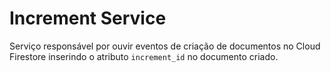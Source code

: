 # Increment Service

Serviço responsável por ouvir eventos de criação de documentos no Cloud Firestore inserindo o atributo `increment_id` no documento criado.
